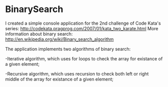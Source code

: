 BinarySearch
============
I created a simple console application for the 2nd challenge of Code Kata's series: http://codekata.pragprog.com/2007/01/kata_two_karate.html
More information about binary search: http://en.wikipedia.org/wiki/Binary_search_algorithm

The application implements two algorithms of binary search:

-Iterative algorithm, which uses for loops to check the array for existance of a given element;

-Recursive algorithm, which uses recursion to check both left or right middle of the array for existance of a given element;
